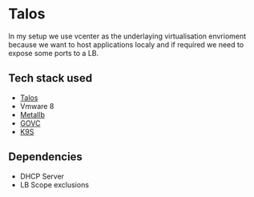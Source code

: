# Talos
In my setup we use vcenter as the underlaying virtualisation envrioment because we want to host applications localy and if required we need to expose some ports to a LB.

## Tech stack used
- [Talos](https://www.siderolabs.com/platform/talos-os-for-kubernetes/)
- Vmware 8
- [Metallb](https://metallb.io/)
- [GOVC](https://github.com/vmware/govmomi/tree/main/govc)
- [K9S](https://k9scli.io/)

## Dependencies
- DHCP Server
- LB Scope exclusions